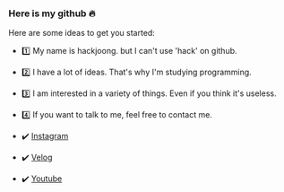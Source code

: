### Here is my github 🔥

Here are some ideas to get you started:

- 1️⃣ My name is hackjoong. but I can't use 'hack' on github.
- 2️⃣ I have a lot of ideas. That's why I'm studying programming.
- 3️⃣ I am interested in a variety of things. Even if you think it's useless.
- 4️⃣ If you want to talk to me, feel free to contact me.

- ✔️ [Instagram](https://www.instagram.com/hackjoong/)
- ✔️ [Velog](https://velog.io/@hackjoong)
- ✔️ [Youtube](https://www.youtube.com/channel/UC8oW31u_8POmw7TFrJ_eMMg)
